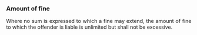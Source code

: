 ### Amount of fine
<div style="text-align: justify">

Where no sum is expressed to which a fine may extend, the amount of fine to which the offender is liable is unlimited but shall not be excessive.

</div>
